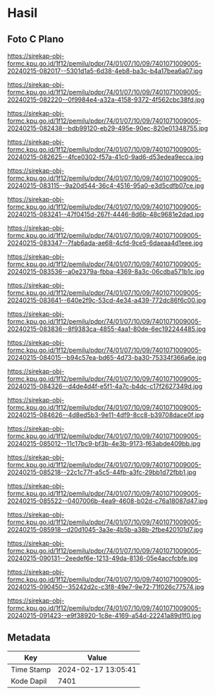 # Hasil

## Foto C Plano

https://sirekap-obj-formc.kpu.go.id/1f12/pemilu/pdpr/74/01/07/10/09/7401071009005-20240215-082017--5301d1a5-6d38-4eb8-ba3c-b4a17bea6a07.jpg

https://sirekap-obj-formc.kpu.go.id/1f12/pemilu/pdpr/74/01/07/10/09/7401071009005-20240215-082220--0f9984e4-a32a-4158-9372-4f562cbc38fd.jpg

https://sirekap-obj-formc.kpu.go.id/1f12/pemilu/pdpr/74/01/07/10/09/7401071009005-20240215-082438--bdb99120-eb29-495e-90ec-820e01348755.jpg

https://sirekap-obj-formc.kpu.go.id/1f12/pemilu/pdpr/74/01/07/10/09/7401071009005-20240215-082625--4fce0302-f57a-41c0-9ad6-d53edea9ecca.jpg

https://sirekap-obj-formc.kpu.go.id/1f12/pemilu/pdpr/74/01/07/10/09/7401071009005-20240215-083115--9a20d544-36c4-4516-95a0-e3d5cdfb07ce.jpg

https://sirekap-obj-formc.kpu.go.id/1f12/pemilu/pdpr/74/01/07/10/09/7401071009005-20240215-083241--47f0415d-267f-4446-8d6b-48c9681e2dad.jpg

https://sirekap-obj-formc.kpu.go.id/1f12/pemilu/pdpr/74/01/07/10/09/7401071009005-20240215-083347--7fab6ada-ae68-4cfd-9ce5-6daeaa4d1eee.jpg

https://sirekap-obj-formc.kpu.go.id/1f12/pemilu/pdpr/74/01/07/10/09/7401071009005-20240215-083536--a0e2379a-fbba-4369-8a3c-06cdba571b1c.jpg

https://sirekap-obj-formc.kpu.go.id/1f12/pemilu/pdpr/74/01/07/10/09/7401071009005-20240215-083641--640e2f9c-53cd-4e34-a439-772dc86f6c00.jpg

https://sirekap-obj-formc.kpu.go.id/1f12/pemilu/pdpr/74/01/07/10/09/7401071009005-20240215-083836--8f9383ca-4855-4aa1-80de-6ec192244485.jpg

https://sirekap-obj-formc.kpu.go.id/1f12/pemilu/pdpr/74/01/07/10/09/7401071009005-20240215-084015--b94c57ea-bd65-4d73-ba30-75334f366a6e.jpg

https://sirekap-obj-formc.kpu.go.id/1f12/pemilu/pdpr/74/01/07/10/09/7401071009005-20240215-084326--d4de4d4f-e5f1-4a7c-b4dc-c17f2627349d.jpg

https://sirekap-obj-formc.kpu.go.id/1f12/pemilu/pdpr/74/01/07/10/09/7401071009005-20240215-084626--4d8ed5b3-9e11-4df9-8cc8-b39708dace0f.jpg

https://sirekap-obj-formc.kpu.go.id/1f12/pemilu/pdpr/74/01/07/10/09/7401071009005-20240215-085012--11c17bc9-bf3b-4e3b-9173-f63abde409bb.jpg

https://sirekap-obj-formc.kpu.go.id/1f12/pemilu/pdpr/74/01/07/10/09/7401071009005-20240215-085218--22c1c77f-a5c5-44fb-a3fc-29bb1d72fbb1.jpg

https://sirekap-obj-formc.kpu.go.id/1f12/pemilu/pdpr/74/01/07/10/09/7401071009005-20240215-085522--0407006b-4ea9-4608-b02d-c76a18087d47.jpg

https://sirekap-obj-formc.kpu.go.id/1f12/pemilu/pdpr/74/01/07/10/09/7401071009005-20240215-085918--d20d1045-3a3e-4b5b-a38b-2fbe420101d7.jpg

https://sirekap-obj-formc.kpu.go.id/1f12/pemilu/pdpr/74/01/07/10/09/7401071009005-20240215-090131--2eedef6e-1213-49da-8136-05e4accfcbfe.jpg

https://sirekap-obj-formc.kpu.go.id/1f12/pemilu/pdpr/74/01/07/10/09/7401071009005-20240215-090450--35242d2c-c3f8-49e7-9e72-71f026c77574.jpg

https://sirekap-obj-formc.kpu.go.id/1f12/pemilu/pdpr/74/01/07/10/09/7401071009005-20240215-091423--e9f38920-1c8e-4169-a54d-22241a89d1f0.jpg


## Metadata

| Key        | Value               |
| ---------- | ------------------- |
| Time Stamp | 2024-02-17 13:05:41 |
| Kode Dapil | 7401                |



